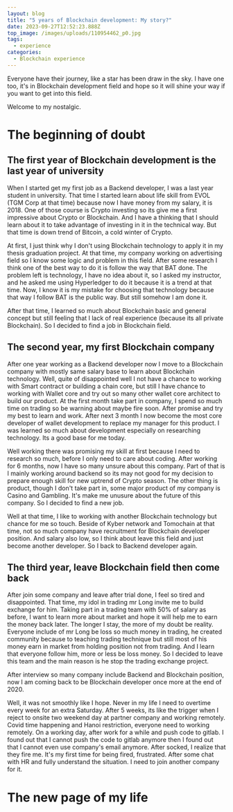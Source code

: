 ```yaml
---
layout: blog
title: "5 years of Blockchain development: My story?"
date: 2023-09-27T12:52:23.888Z
top_image: /images/uploads/110954462_p0.jpg
tags:
  - experience
categories:
  - Blockchain experience
---
```

Everyone have their journey, like a star has been draw in the sky. I have one too, it's in Blockchain development field and hope so it will shine your way if you want to get into this field.

Welcome to my nostalgic.

<!-- more -->

# The beginning of doubt

## The first year of Blockchain development is the last year of university

When I started get my first job as a Backend developer, I was a last year student in university. That time I started learn about life skill from EVOL (TGM Corp at that time) because now I have money from my salary, it is 2018. One of those course is Crypto investing so its give me a first impressive about Crypto or Blockchain. And I have a thinking that I should learn about it to take advantage of investing in it in the technical way. But that time is down trend of Bitcoin, a cold winter of Crypto.

At first, I just think why I don't using Blockchain technology to apply it in my thesis graduation project. At that time, my company working on advertising field so I know some logic and problem in this field. After some research I think one of the best way to do it is follow the way that BAT done. The problem left is technology, I have no idea about it, so I asked my instructor, and he asked me using Hyperledger to do it because it is a trend at that time. Now, I know it is my mistake for choosing that technology because that way I follow BAT is the public way. But still somehow I am done it.

After that time, I learned so much about Blockchain basic and general concept but still feeling that I lack of real experience (because its all private Blockchain). So I decided to find a job in Blockchain field.

## The second year, my first Blockchain company

After one year working as a Backend developer now I move to a Blockchain company with mostly same salary base to learn about Blockchain technology. Well, quite of disappointed well I not have a chance to working with Smart contract or building a chain core, but still I have chance to working with Wallet core and try out so many other wallet core architect to build our product. At the first month take part in company, I spend so much time on trading so be warning about maybe fire soon. After promise and try my best to learn and work. After next 3 month I now become the most core developer of wallet development to replace my manager for this product. I was learned so much about development especially on researching technology. Its a good base for me today.

Well working there was promising my skill at first because I need to research so much, before I only need to care about coding. After working for 6 months, now I have so many unsure about this company. Part of that is I mainly working around backend so its may not good for my decision to prepare enough skill for new uptrend of Crypto season. The other thing is product, though I don't take part in, some major product of my company is Casino and Gambling. It's make me unusure about the future of this company. So I decided to find a new job.

Well at that time, I like to working with another Blockchain technology but chance for me so touch. Beside of Kyber network and Tomochain at that time, not so much company have recruitment for Blockchain developer position. And salary also low, so I think about leave this field and just become another developer. So I back to Backend developer again.

## The third year, leave Blockchain field then come back

After join some company and leave after trial done, I feel so tired and disappointed. That time, my idol in trading mr Long invite me to build exchange for him. Taking part in a trading team with 50% of salary as before, I want to learn more about market and hope it will help me to earn the money back later. The longer I stay, the more of my doubt be reality. Everyone include of mr Long be loss so much money in trading, he created community because to teaching trading technique but still most of his money earn in market from holding position not from trading. And I learn that everyone follow him, more or less be loss money. So I decided to leave this team and the main reason is he stop the trading exchange project.

After interview so many company include Backend and Blockchain position, now I am coming back to be Blockchain developer once more at the end of 2020.

Well, it was not smoothly like I hope. Never in my life I need to overtime every week for an extra Saturday. After 5 weeks, its like the trigger when I reject to onsite two weekend day at partner company and working remotely. Covid time happening and Hanoi restriction, everyone need to working remotely. On a working day, after work for a while and push code to gitlab. I found out that I cannot push the code to gitlab anymore then I found out that I cannot even use company's email anymore. After socked, I realize that they fire me. It's my first time for being fired, frustrated. After some chat with HR and fully understand the situation. I need to join another company for it.

# The new page of my life


